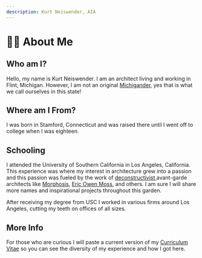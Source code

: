 ```yaml
---
description: Kurt Neiswender, AIA
---
```


# 👨💼 About Me

## Who am I?

Hello, my name is Kurt Neiswender. I am an architect living and working in Flint, Michigan. However, I am not an original [Michigander](https://en.wikipedia.org/wiki/Michigander), yes that is what we call ourselves in this state!&#x20;

## Where am I From?

I was born in Stamford, Connecticut and was raised there until I went off to college when I was eighteen.&#x20;

## Schooling

I attended the University of Southern California in Los Angeles, California. This experience was where my interest in architecture grew into a passion and this passion was fueled by the work of [deconstructivist ](https://en.wikipedia.org/wiki/Deconstructivism)avant-garde architects like [Morphosis](https://www.morphosis.com/), [Eric Owen Moss](http://ericowenmoss.com/), and others. I am sure I will share more names and inspirational projects throughout this garden.&#x20;

After receiving my degree from USC I worked in various firms around Los Angeles, cutting my teeth on offices of all sizes.&#x20;

## More Info

For those who are curious I will paste a current version of my [Curriculum Vitae](curriculum-vitae.md) so you can see the diversity of my experience and how I got here.&#x20;
